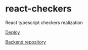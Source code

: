 # react-checkers

React typescript checkers realization

[Deploy](https://egorlucky.github.io/react-checkers/)

[Backend repository](https://github.com/EgorLucky/checkers)

